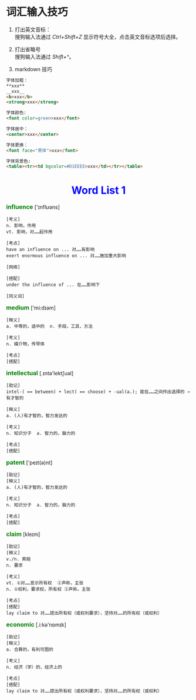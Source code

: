 # 词汇输入技巧
1. 打出英文音标：  
搜狗输入法通过 *Ctrl+Shift+Z* 显示符号大全，点击英文音标选项后选择。

2. 打出省略号  
搜狗输入法通过 *Shift+^*。

3. markdown 技巧
``` markdown
字体加粗：
**xxx** 
__xxx__
<b>xxx</b>
<strong>xxx</strong>

字体颜色:
<font color=green>xxx</font>

字体居中：
<center>xxx</center>

字体更换：
<font face="黑体">xxx</font>

字体背景色:
<table><tr><td bgcolor=#D1EEEE>xxx</td></tr></table>
```

# <center><font color=blue>Word List 1</font></center>
<font color=green size=3>__influence__</font>  ['ɪnflʊəns]
``` Word1
[考义]
n. 影响，作用
vt. 影响，对……起作用

[考点] 
have an influence on ... 对……有影响
exert enormous influence on ... 对……施加重大影响

[网络]

[搭配] 
under the influence of ... 在……影响下

[同义词]

```

<font color=green size=3>__medium__</font>  ['mi:dɪəm]
``` Word2
[释义]
a. 中等的，适中的  n. 手段，工具，方法

[考义]
n. 媒介物，传导体

[考点]
[搭配] 
```

<font color=green size=3>__intellectual__</font>  [.ɪntə'lektʃuəl]
``` Word3
[助记]
intel-( == between) + lect( == choose) + -ual(a.); 能在……之间作出选择的 → 有才智的

[释义]
a. (人)有才智的，智力发达的

[考义]
n. 知识分子  a. 智力的，脑力的

[考点]
[搭配] 
```

<font color=green size=3>__patent__</font>  ['peɪt(ə)nt]
``` Word4
[助记] 
[释义]
a. (人)有才智的，智力发达的

[考义]
n. 知识分子  a. 智力的，脑力的

[考点]
[搭配] 
```

<font color=green size=3>__claim__</font>  [kleɪm]
``` Word5
[助记] 
[释义]
v./n. 索赔
n. 要求

[考义] 
vt. ①对……宣示所有权  ②声称，主张
n. ①权利，要求权，所有权 ②声称，主张

[考点]
[搭配] 
lay claim to 对……提出所有权（或权利要求），坚持对……的所有权（或权利）
```

<font color=green size=3>__economic__</font>  [.i:kə'nɒmɪk]
``` Word6
[助记] 
[释义] 
a. 合算的，有利可图的

[考义] 
n. 经济（学）的，经济上的

[考点]
[搭配] 
lay claim to 对……提出所有权（或权利要求），坚持对……的所有权（或权利）
```